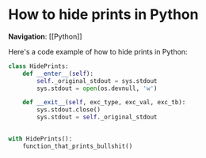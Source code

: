 # How to hide prints in Python
**Navigation**:
[[Python]]

Here's a code example of how to hide prints in Python:

```Python
class HidePrints:
    def __enter__(self):
        self._original_stdout = sys.stdout
        sys.stdout = open(os.devnull, 'w')

    def __exit__(self, exc_type, exc_val, exc_tb):
        sys.stdout.close()
        sys.stdout = self._original_stdout

		
with HidePrints():
    function_that_prints_bullshit()
```
